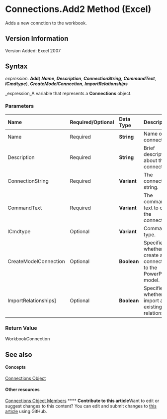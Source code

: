 
# Connections.Add2 Method (Excel)

Adds a new connction to the workbook.


## Version Information

Version Added: Excel 2007 


## Syntax

 _expression_. **Add**( **_Name_**,  **_Description_**,  **_ConnectionString_**,  **_CommandText_**,  **_lCmdtype_**),  **_CreateModelConnection_**,  **_ImportRelationships_**

 _expression_A variable that represents a  **Connections** object.


### Parameters



|**Name**|**Required/Optional**|**Data Type**|**Description**|
|:-----|:-----|:-----|:-----|
|Name|Required| **String**|Name of the connection.|
|Description|Required| **String**|Brief description about the connection.|
|ConnectionString|Required| **Variant**|The connection string.|
|CommandText|Required| **Variant**|The command text to create the connection.|
|lCmdtype|Optional| **Variant**|Command type.|
|CreateModelConnection|Optional| **Boolean**|Specifies whether to create a connection to the PowerPivot model.|
|ImportRelationships]|Optional| **Boolean**|Specifies whether to import any existing relationships.|

### Return Value

WorkbookConnection


## See also


#### Concepts


 [Connections Object](3320b1cc-2f9d-805e-e506-27164b38d413.md)
#### Other resources


 [Connections Object Members](f6f7cbb6-4763-443a-56d8-2787cb067b8b.md)
****   **Contribute to this article**Want to edit or suggest changes to this content? You can edit and submit changes to  [this article](https://github.com/jhershey00/VBA_Excel_Test/OpenXMLCon/articles/2dff072d-b250-e052-64d7-f75a4746a23f.md) using GitHub.

